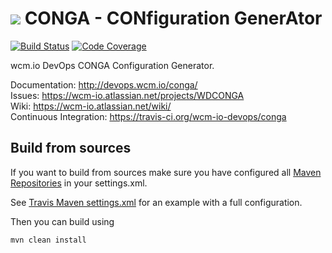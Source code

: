<img src="http://wcm.io/images/favicon-16@2x.png"/> CONGA - CONfiguration GenerAtor
======
[![Build Status](https://travis-ci.org/wcm-io-devops/conga.png?branch=develop)](https://travis-ci.org/wcm-io-devops/conga)
[![Code Coverage](https://codecov.io/gh/wcm-io-devops/conga/branch/develop/graph/badge.svg)](https://codecov.io/gh/wcm-io-devops/conga)

wcm.io DevOps CONGA Configuration Generator.

Documentation: http://devops.wcm.io/conga/<br/>
Issues: https://wcm-io.atlassian.net/projects/WDCONGA<br/>
Wiki: https://wcm-io.atlassian.net/wiki/<br/>
Continuous Integration: https://travis-ci.org/wcm-io-devops/conga


## Build from sources

If you want to build from sources make sure you have configured all [Maven Repositories](http://devops.wcm.io/maven.html) in your settings.xml.

See [Travis Maven settings.xml](https://github.com/wcm-io-devops/conga/blob/master/.travis.maven-settings.xml) for an example with a full configuration.

Then you can build using

```
mvn clean install
```
